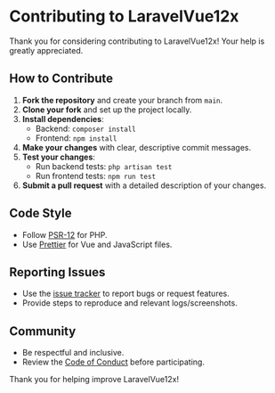 # Contributing to LaravelVue12x

Thank you for considering contributing to LaravelVue12x! Your help is greatly appreciated.

## How to Contribute

1. **Fork the repository** and create your branch from `main`.
2. **Clone your fork** and set up the project locally.
3. **Install dependencies**:
    - Backend: `composer install`
    - Frontend: `npm install`
4. **Make your changes** with clear, descriptive commit messages.
5. **Test your changes**:
    - Run backend tests: `php artisan test`
    - Run frontend tests: `npm run test`
6. **Submit a pull request** with a detailed description of your changes.

## Code Style

- Follow [PSR-12](https://www.php-fig.org/psr/psr-12/) for PHP.
- Use [Prettier](https://prettier.io/) for Vue and JavaScript files.

## Reporting Issues

- Use the [issue tracker](../../issues) to report bugs or request features.
- Provide steps to reproduce and relevant logs/screenshots.

## Community

- Be respectful and inclusive.
- Review the [Code of Conduct](CODE_OF_CONDUCT.md) before participating.

Thank you for helping improve LaravelVue12x!